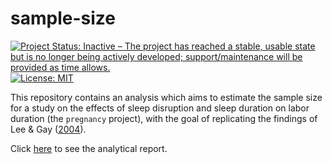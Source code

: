 # sample-size

<!-- badges: start -->
[![Project Status: Inactive – The project has reached a stable, usable state but is no longer being actively developed; support/maintenance will be provided as time allows.](https://www.repostatus.org/badges/latest/inactive.svg)](https://www.repostatus.org/#inactive)
[![License: MIT](https://img.shields.io/badge/license-MIT-green)](https://choosealicense.com/licenses/mit/)
<!-- badges: end -->

This repository contains an analysis which aims to estimate the sample size for a study on the effects of sleep disruption and sleep duration on labor duration (the `pregnancy` project), with the goal of replicating the findings of Lee & Gay ([2004](https://doi.org/10.1016/j.ajog.2004.05.086)).

Click [here](https://danielvartan.github.io/sample-size/) to see the analytical report.
